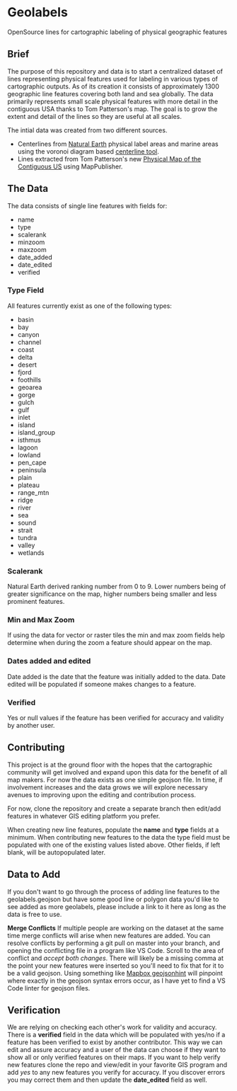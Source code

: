 # Geolabels
OpenSource lines for cartographic labeling of physical geographic features

## Brief
The purpose of this repository and data is to start a centralized dataset of lines representing physical features used for labeling in various types of cartographic outputs. As of its creation it consists of approximately 1300 geographic line features covering both land and sea globally. The data primarily represents small scale physical features with more detail in the contiguous USA thanks to Tom Patterson's map. The goal is to grow the extent and detail of the lines so they are useful at all scales. 

The intial data was created from two different sources. 

*   Centerlines from [Natural Earth](https://www.naturalearthdata.com/downloads/10m-physical-vectors/10m-physical-labels/) physical label areas and marine areas using the voronoi diagram based [centerline tool](https://github.com/ungarj/label_centerlines). 
*   Lines extracted from Tom Patterson's new [Physical Map of the Contiguous US](http://www.shadedrelief.com/us-physical/) using MapPublisher. 

## The Data
The data consists of single line features with fields for:
*   name
*   type
*   scalerank
*   minzoom
*   maxzoom
*   date_added
*   date_edited
*   verified

### Type Field
All features currently exist as one of the following types:

* basin
* bay
* canyon
* channel
* coast
* delta
* desert
* fjord
* foothills
* geoarea
* gorge
* gulch
* gulf
* inlet
* island
* island_group
* isthmus
* lagoon
* lowland
* pen_cape
* peninsula
* plain
* plateau
* range_mtn
* ridge
* river
* sea
* sound
* strait
* tundra
* valley
* wetlands

### Scalerank
Natural Earth derived ranking number from 0 to 9. Lower numbers being of greater significance on the map, higher numbers being smaller and less prominent features.

### Min and Max Zoom
If using the data for vector or raster tiles the min and max zoom fields help determine when during the zoom a feature should appear on the map.

### Dates added and edited
Date added is the date that the feature was initially added to the data. Date edited will be populated if someone makes changes to a feature.

### Verified
Yes or null values if the feature has been verified for accuracy and validity by another user.

## Contributing
This project is at the ground floor with the hopes that the cartographic community will get involved and expand upon this data for the benefit of all map makers. For now the data exists as one simple geojson file. In time, if involvement increases and the data grows we will explore necessary avenues to improving upon the editing and contribution process.

For now, clone the repository and create a separate branch then edit/add features in whatever GIS editing platform you prefer.

When creating new line features, populate the **name** and **type** fields at a minimum. When contributing new features to the data the type field must be populated with one of the existing values listed above. Other fields, if left blank, will be autopopulated later.

## Data to Add
If you don't want to go through the process of adding line features to the geolabels.geojson but have some good line or polygon data you'd like to see added as more geolabels, please include a link to it here as long as the data is free to use.

**Merge Conflicts**
If multiple people are working on the dataset at the same time merge conflicts will arise when new features are added. You can resolve conflicts by performing a git pull on master into your branch, and opening the conflicting file in a program like VS Code. Scroll to the area of conflict and _accept both changes_. There will likely be a missing comma at the point your new features were inserted so you'll need to fix that for it to be a valid geojson. Using something like [Mapbox geojsonhint](https://github.com/mapbox/geojsonhint) will pinpoint where exactly in the geojson syntax errors occur, as I have yet to find a VS Code linter for geojson files.

## Verification
We are relying on checking each other's work for validity and accuracy. There is a **verified** field in the data which will be populated with yes/no if a feature has been verified to exist by another contributor. This way we can edit and assure accuracy and a user of the data can choose if they want to show all or only verified features on their maps. If you want to help verify new features clone the repo and view/edit in your favorite GIS program and add _yes_ to any new features you verify for accuracy. If you discover errors you may correct them and then update the **date_edited** field as well.
